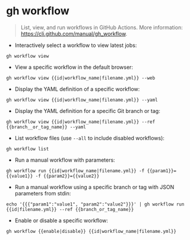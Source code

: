 # gh workflow

> List, view, and run workflows in GitHub Actions.
> More information: <https://cli.github.com/manual/gh_workflow>.

- Interactively select a workflow to view latest jobs:

`gh workflow view`

- View a specific workflow in the default browser:

`gh workflow view {{id|workflow_name|filename.yml}} --web`

- Display the YAML definition of a specific workflow:

`gh workflow view {{id|workflow_name|filename.yml}} --yaml`

- Display the YAML definition for a specific Git branch or tag:

`gh workflow view {{id|workflow_name|filename.yml}} --ref {{branch__or_tag_name}} --yaml`

- List workflow files (use `--all` to include disabled workflows):

`gh workflow list`

- Run a manual workflow with parameters:

`gh workflow run {{id|workflow_name|filename.yml}} -f {{param1}}={{value1}} -f {{param2}}={{value2}}`

- Run a manual workflow using a specific branch or tag with JSON parameters from stdin:

`echo '{{{"param1":"value1", "param2":"value2"}}}' | gh workflow run {{id|filename.yml}} --ref {{branch_or_tag_name}}`

- Enable or disable a specific workflow:

`gh workflow {{enable|disable}} {{id|workflow_name|filename.yml}}`
